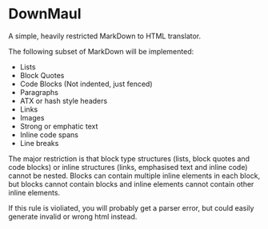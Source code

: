 # DownMaul

A simple, heavily restricted MarkDown to HTML translator.

The following subset of MarkDown will be implemented:
* Lists
* Block Quotes
* Code Blocks (Not indented, just fenced)
* Paragraphs
* ATX or hash style headers
* Links
* Images
* Strong or emphatic text
* Inline code spans
* Line breaks

The major restriction is that block type structures
(lists, block quotes and code blocks) or inline structures
(links, emphasised text and inline code) cannot be nested.
Blocks can contain multiple inline elements in each block,
but blocks cannot contain blocks and inline elements cannot
contain other inline elements.

If this rule is violiated, you will probably get a parser
error, but could easily generate invalid or wrong html instead.
